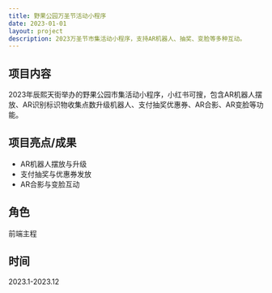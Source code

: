 ```yaml
---
title: 野果公园万圣节活动小程序
date: 2023-01-01
layout: project
description: 2023万圣节市集活动小程序，支持AR机器人、抽奖、变脸等多种互动。
---
```


## 项目内容

2023年辰熙天街举办的野果公园市集活动小程序，小红书可搜，包含AR机器人摆放、AR识别标识物收集点数升级机器人、支付抽奖优惠券、AR合影、AR变脸等功能。

## 项目亮点/成果

- AR机器人摆放与升级
- 支付抽奖与优惠券发放
- AR合影与变脸互动

## 角色

前端主程

## 时间

2023.1-2023.12
